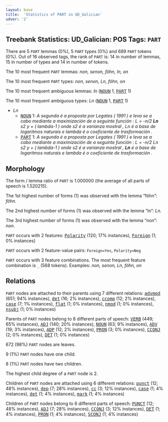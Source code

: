 ```yaml
---
layout: base
title:  'Statistics of PART in UD_Galician'
udver: '2'
---
```


## Treebank Statistics: UD_Galician: POS Tags: `PART`

There are 5 `PART` lemmas (0%), 5 `PART` types (0%) and 689 `PART` tokens (0%).
Out of 16 observed tags, the rank of `PART` is: 14 in number of lemmas, 15 in number of types and 14 in number of tokens.

The 10 most frequent `PART` lemmas: <em>non, senon, föhn, ln, on</em>

The 10 most frequent `PART` types:  <em>non, senon, Ln, föhn, on</em>

The 10 most frequent ambiguous lemmas: <em>ln</em> (<tt><a href="gl-pos-NOUN.html">NOUN</a></tt> 1, <tt><a href="gl-pos-PART.html">PART</a></tt> 1)

The 10 most frequent ambiguous types:  <em>Ln</em> (<tt><a href="gl-pos-NOUN.html">NOUN</a></tt> 1, <tt><a href="gl-pos-PART.html">PART</a></tt> 1)


* <em>Ln</em>
  * <tt><a href="gl-pos-NOUN.html">NOUN</a></tt> 1: <em>A segunda é a proposta por Legates ( 1991 ) e leva se a cabo mediante a maximización de a seguinte función : L = -n/2 <b>Ln</b> s2 y + ( lambda-1 ) onde s2 é a varianza mostral , Ln é a base de logaritmos naturais e lambda é o coeficiente de trasformación .</em>
  * <tt><a href="gl-pos-PART.html">PART</a></tt> 1: <em>A segunda é a proposta por Legates ( 1991 ) e leva se a cabo mediante a maximización de a seguinte función : L = -n/2 Ln s2 y + ( lambda-1 ) onde s2 é a varianza mostral , <b>Ln</b> é a base de logaritmos naturais e lambda é o coeficiente de trasformación .</em>

## Morphology

The form / lemma ratio of `PART` is 1.000000 (the average of all parts of speech is 1.520215).

The 1st highest number of forms (1) was observed with the lemma “föhn”: <em>föhn</em>.

The 2nd highest number of forms (1) was observed with the lemma “ln”: <em>Ln</em>.

The 3rd highest number of forms (1) was observed with the lemma “non”: <em>non</em>.

`PART` occurs with 2 features: <tt><a href="gl-feat-Polarity.html">Polarity</a></tt> (120; 17% instances), <tt><a href="gl-feat-Foreign.html">Foreign</a></tt> (1; 0% instances)

`PART` occurs with 2 feature-value pairs: `Foreign=Yes`, `Polarity=Neg`

`PART` occurs with 3 feature combinations.
The most frequent feature combination is `_` (568 tokens).
Examples: <em>non, senon, Ln, föhn, on</em>


## Relations

`PART` nodes are attached to their parents using 7 different relations: <tt><a href="gl-dep-advmod.html">advmod</a></tt> (651; 94% instances), <tt><a href="gl-dep-det.html">det</a></tt> (16; 2% instances), <tt><a href="gl-dep-ccomp.html">ccomp</a></tt> (12; 2% instances), <tt><a href="gl-dep-case.html">case</a></tt> (7; 1% instances), <tt><a href="gl-dep-flat.html">flat</a></tt> (1; 0% instances), <tt><a href="gl-dep-nmod.html">nmod</a></tt> (1; 0% instances), <tt><a href="gl-dep-nsubj.html">nsubj</a></tt> (1; 0% instances)

Parents of `PART` nodes belong to 8 different parts of speech: <tt><a href="gl-pos-VERB.html">VERB</a></tt> (449; 65% instances), <tt><a href="gl-pos-ADJ.html">ADJ</a></tt> (140; 20% instances), <tt><a href="gl-pos-NOUN.html">NOUN</a></tt> (63; 9% instances), <tt><a href="gl-pos-ADV.html">ADV</a></tt> (19; 3% instances), <tt><a href="gl-pos-ADP.html">ADP</a></tt> (12; 2% instances), <tt><a href="gl-pos-PRON.html">PRON</a></tt> (3; 0% instances), <tt><a href="gl-pos-CCONJ.html">CCONJ</a></tt> (2; 0% instances), <tt><a href="gl-pos-DET.html">DET</a></tt> (1; 0% instances)

672 (98%) `PART` nodes are leaves.

9 (1%) `PART` nodes have one child.

8 (1%) `PART` nodes have two children.

The highest child degree of a `PART` node is 2.

Children of `PART` nodes are attached using 6 different relations: <tt><a href="gl-dep-punct.html">punct</a></tt> (12; 48% instances), <tt><a href="gl-dep-dep.html">dep</a></tt> (7; 28% instances), <tt><a href="gl-dep-cc.html">cc</a></tt> (3; 12% instances), <tt><a href="gl-dep-case.html">case</a></tt> (1; 4% instances), <tt><a href="gl-dep-det.html">det</a></tt> (1; 4% instances), <tt><a href="gl-dep-mark.html">mark</a></tt> (1; 4% instances)

Children of `PART` nodes belong to 6 different parts of speech: <tt><a href="gl-pos-PUNCT.html">PUNCT</a></tt> (12; 48% instances), <tt><a href="gl-pos-ADJ.html">ADJ</a></tt> (7; 28% instances), <tt><a href="gl-pos-CCONJ.html">CCONJ</a></tt> (3; 12% instances), <tt><a href="gl-pos-DET.html">DET</a></tt> (1; 4% instances), <tt><a href="gl-pos-PRON.html">PRON</a></tt> (1; 4% instances), <tt><a href="gl-pos-SCONJ.html">SCONJ</a></tt> (1; 4% instances)

